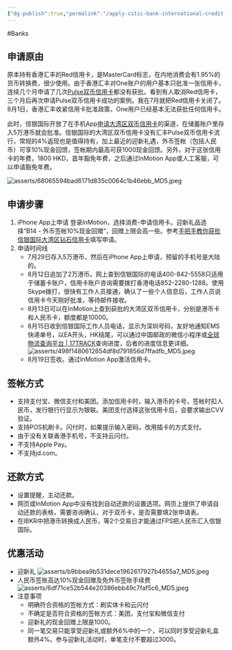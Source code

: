 ```yaml
---
{"dg-publish":true,"permalink":"/apply-citic-bank-international-credit-card/","title":"信银国际信用卡申请","created":"2024-08-17T17:58:40.614+08:00","updated":"2024-09-08T10:54:33.523+08:00"}
---
```



#Banks

## 申请原由
原本持有香港汇丰的Red信用卡，是MasterCard标志，在内地消费会有1.95%的货币转换费，很少使用。由于香港汇丰对One账户的用户基本只批准一张信用卡，连续几个月申请了几次[Pulse双币信用卡](https://www.broking.hsbc.com.hk/zh-hk/credit-cards/products/unionpay-dual-currency/)都没有获批。看到有人取消Red信用卡，三个月后再次申请Pulse双币信用卡成功的案例。我在7月就把Red信用卡关闭了。8月1日，香港汇丰收紧信用卡批准政策，One用户已经基本无法获批任何信用卡。

此时，信银国际开放了在手机App[申请大湾区双币信用卡](https://www.cncbinternational.com/personal/promotions/credit-card/sc/index.html)的渠道，在储蓄账户里存入5万港币就会批准。信银国际的大湾区双币信用卡没有汇丰Pulse双币信用卡流行，常规的4%返现也是值得持有，加上最近的迎新礼遇，外币签帐（包括人民币）可享10%现金回馈，签帐期内最高可获1000现金回馈。另外，对于这张信用卡的年费，1800 HKD，首年豁免年费，之后通过InMotion App或人工客服，可以申请豁免年费。

![asserts/68065594bad6171d835c0064c1b46ebb_MD5.jpeg](/img/user/asserts/68065594bad6171d835c0064c1b46ebb_MD5.jpeg)

## 申请步骤
1. iPhone App上申请
	登录InMotion，选择消费-申请信用卡。迎新礼品选择“B14 - 外币签帐10%现金回赠”，回赠上限会高一些。参考[手把手教你获批信银国际大湾区钻石信用卡](https://www.flyert.com/portal.php?mod=view&aid=501941)填写申请。
2. 申请时间线
	- 7月29日存入5万港币，然后在iPhone App上申请，预留的手机号是大陆的。
	- 8月12日追加了2万港币。网上查到信银国际的电话400-842-5558只适用于储蓄卡账户，信用卡账户咨询需要拨打香港电话852-2280-1288。使用Skype拨打，很快有工作人员接通，确认了一些个人信息后，工作人员说信用卡今天刚好批准，等待邮件接收。
	- 8月13日可以在InMotion上查到获批的大湾区双币信用卡，分别是港币卡和人民币卡，额度都是10000。
	- 8月15日收到信银国际工作人员电话，显示为深圳号码，友好地通知EMS快递单号，以EA开头，HK结尾，可以通过中国邮政的微信小程序或[全球物流查询平台 | 17TRACK](https://www.17track.net/zh-cn)查询进度，后者的进度信息更详细。
		![asserts/498f1480612654df8d791856d7ffadfb_MD5.jpeg](/img/user/asserts/498f1480612654df8d791856d7ffadfb_MD5.jpeg)
	- 8月19日签收。通过InMotion App激活信用卡。
## 签帐方式
- 支持支付宝、微信支付和美团。添加信用卡时，输入港币的卡号，签帐时扣人民币，发行银行行显示为银联。美团支付选择这张信用卡后，会要求输出CVV验证。
- 支持POS机刷卡。闪付时，如果提示输入密码，改用插卡的方式支付。
- 由于没有关联香港手机号，不支持云闪付。
- 不支持Apple Pay。
- 不支持jd.com。

## 还款方式
- 设置提醒，主动还款。
- 网页或InMotion App中没有找到自动还款的设置选项。网页上提供了申请自动还款的表格，需要咨询确认，对于双币卡，是否需要填2张申请表。
- 在IBKR中把港币转换成人民币，等2个交易日才能通过FPS把人民币汇入信银国际。

## 优惠活动
- 迎新礼
	![asserts/b9bbea9b531dece1962617927b4655a7_MD5.jpeg](/img/user/asserts/b9bbea9b531dece1962617927b4655a7_MD5.jpeg)
- 人民币签账高达10%现金回赠及免外币签账手续费
	![asserts/6df71ce52b544e20386ebb49c7faf5c6_MD5.jpeg](/img/user/asserts/6df71ce52b544e20386ebb49c7faf5c6_MD5.jpeg)
- 注意事项
	- 明确符合资格的签帐方式：刷实体卡和云闪付
	- 不确定是否符合资格的签帐方式：美团，支付宝和微信支付
	- 迎新礼的现金回赠上限是1000。
	- 同一笔交易只能享受迎新礼或额外6%中的一个，可以同时享受迎新礼盒额外4%。参与迎新礼活动时，单笔支付不要超过3000。











